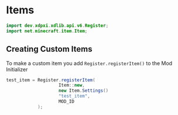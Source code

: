 # Items

```java
import dev.xdpxi.xdlib.api.v6.Register;
import net.minecraft.item.Item;
```

## Creating Custom Items

To make a custom item you add `Register.registerItem()` to the Mod Initializer

```java
test_item = Register.registerItem(
                    Item::new,
                    new Item.Settings()
                    "test_item",
                    MOD_ID
            );
```